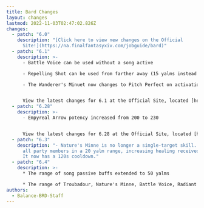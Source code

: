 ```yaml
---
title: Bard Changes
layout: changes
lastmod: 2022-11-03T02:47:02.826Z
changes:
  - patch: "6.0"
    description: "[Click here to view new changes on the Official
      Site!](https://na.finalfantasyxiv.com/jobguide/bard)"
  - patch: "6.1"
    description: >-
      - Battle Voice can be used without a song active

      - Repelling Shot can be used from farther away (15 yalms instead of 5)

      - The Wanderer's Minuet now changes to Pitch Perfect on activation


      View the latest changes for 6.1 at the Official Site, located [here](https://na.finalfantasyxiv.com/jobguide/bard/)!
  - patch: "6.28"
    description: >-
      - Empyreal Arrow potency increased from 200 to 230


      View the latest changes for 6.28 at the Official Site, located [here](https://na.finalfantasyxiv.com/jobguide/bard/)!
  - patch: "6.3"
    description: "- Nature's Minne is no longer a single-target skill. It affects
      all party members in a 20 yalm range, increasing healing received by 15%.
      It now has a 120s cooldown."
  - patch: "6.4"
    description: >-
      * The range of song passive buffs extended to 50 yalms

      * The range of Troubadour, Nature's Minne, Battle Voice, Radiant Finale, and Peloton increased to 30 yalms
authors:
  - Balance-BRD-Staff
---
```

